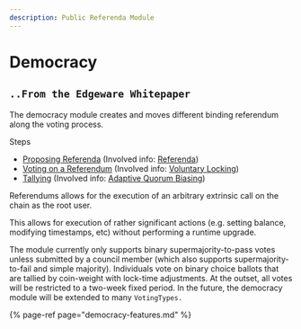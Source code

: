 ```yaml
---
description: Public Referenda Module
---
```


# Democracy

## `..From the Edgeware Whitepaper`

The democracy module creates and moves different binding referendum along the voting process.

Steps

* [Proposing Referenda](https://wiki.polkadot.network/docs/learn-governance#proposing-a-referendum) \(Involved info: [Referenda](https://wiki.polkadot.network/docs/learn-governance#referenda)\)
* [Voting on a Referendum](https://wiki.polkadot.network/docs/learn-governance#voting-on-a-referendum) \(Involved info: [Voluntary Locking](https://wiki.polkadot.network/docs/learn-governance#voluntary-locking)\)
* [Tallying](https://wiki.polkadot.network/docs/learn-governance#tallying) \(Involved info: [Adaptive Quorum Biasing](https://wiki.polkadot.network/docs/learn-governance#adaptive-quorum-biasing)\)

Referendums allows for the execution of an arbitrary extrinsic call on the chain as the root user.

This allows for execution of rather significant actions \(e.g. setting balance, modifying timestamps, etc\) without performing a runtime upgrade.

The module currently only supports binary supermajority-to-pass votes unless submitted by a council member \(which also supports supermajority-to-fail and simple majority\). Individuals vote on binary choice ballots that are tallied by coin-weight with lock-time adjustments. At the outset, all votes will be restricted to a two-week fixed period. In the future, the democracy module will be extended to many `VotingTypes.`

{% page-ref page="democracy-features.md" %}

